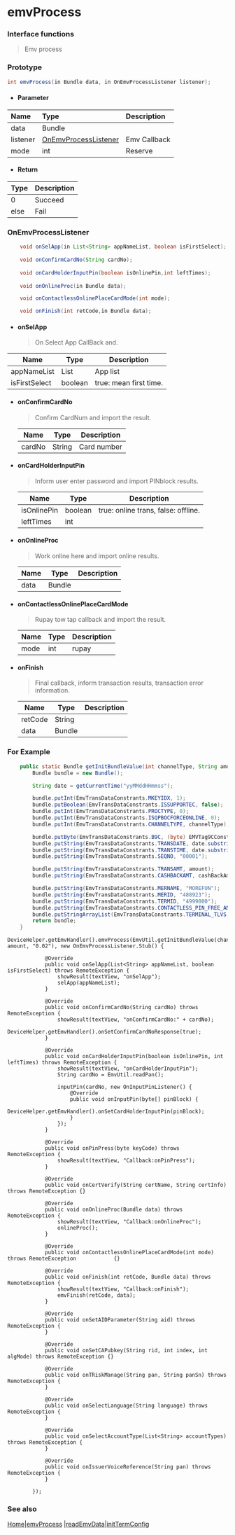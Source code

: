 
# emvProcess

### Interface functions
> Emv process

### Prototype

```java
int emvProcess(in Bundle data, in OnEmvProcessListener listener);
```

- #### Parameter
| Name     | Type                                          | Description  |
| :------- | :-------------------------------------------- | :----------- |
| data     | Bundle                                        |              |
| listener | [OnEmvProcessListener](#OnEmvProcessListener) | Emv Callback |
| mode     | int                                           | Reserve      |

- #### Return
| Type | Description |
| :--- | :---------- |
| 0    | Succeed     |
| else | Fail        |

### OnEmvProcessListener

```java
	void onSelApp(in List<String> appNameList, boolean isFirstSelect);
	
	void onConfirmCardNo(String cardNo);
	
	void onCardHolderInputPin(boolean isOnlinePin,int leftTimes);
	
	void onOnlineProc(in Bundle data);

    void onContactlessOnlinePlaceCardMode(int mode);

	void onFinish(int retCode,in Bundle data);
```

- #### onSelApp

  > On Select App CallBack and.

| Name          | Type    | Description            |
| ------------- | ------- | ---------------------- |
| appNameList   | List    | App list               |
| isFirstSelect | boolean | true: mean first time. |

- #### onConfirmCardNo

  > Confirm CardNum and import the result.

  | Name   | Type   | Description |
  | ------ | ------ | ----------- |
  | cardNo | String | Card number |

- #### onCardHolderInputPin

  > Inform user  enter password and import PINblock results.
  
  | Name        | Type    | Description                         |
  | ----------- | ------- | ----------------------------------- |
  | isOnlinePin | boolean | true: online trans, false: offline. |
  | leftTimes   | int     |                                     |
  
- #### onOnlineProc

  > Work online here and import online results.

  | Name | Type   | Description |
  | ---- | ------ | ----------- |
  | data | Bundle |             |

- #### onContactlessOnlinePlaceCardMode

  > Rupay tow tap callback and import the result.
  
  | Name | Type | Description |
  | ---- | ---- | ----------- |
  | mode | int  | rupay       |


- #### onFinish

  > Final callback, inform transaction results, transaction error information.
  
  | Name    | Type   | Description |
  | ------- | ------ | ----------- |
  | retCode | String |             |
  | data    | Bundle |             |

### For Example

```java
    public static Bundle getInitBundleValue(int channelType, String amount, String cashBackAmt) {
        Bundle bundle = new Bundle();

        String date = getCurrentTime("yyMMddHHmmss");

        bundle.putInt(EmvTransDataConstrants.MKEYIDX, 1);
        bundle.putBoolean(EmvTransDataConstrants.ISSUPPORTEC, false);
        bundle.putInt(EmvTransDataConstrants.PROCTYPE, 0);
        bundle.putInt(EmvTransDataConstrants.ISQPBOCFORCEONLINE, 0);
        bundle.putInt(EmvTransDataConstrants.CHANNELTYPE, channelType);

        bundle.putByte(EmvTransDataConstrants.B9C, (byte) EMVTag9CConstants.EMV_TRANS_SALE);
        bundle.putString(EmvTransDataConstrants.TRANSDATE, date.substring(0, 6));
        bundle.putString(EmvTransDataConstrants.TRANSTIME, date.substring(6, 12));
        bundle.putString(EmvTransDataConstrants.SEQNO, "00001");

        bundle.putString(EmvTransDataConstrants.TRANSAMT, amount);
        bundle.putString(EmvTransDataConstrants.CASHBACKAMT, cashBackAmt);

        bundle.putString(EmvTransDataConstrants.MERNAME, "MOREFUN");
        bundle.putString(EmvTransDataConstrants.MERID, "488923");
        bundle.putString(EmvTransDataConstrants.TERMID, "4999000");
        bundle.putString(EmvTransDataConstrants.CONTACTLESS_PIN_FREE_AMT, "200000");
        bundle.putStringArrayList(EmvTransDataConstrants.TERMINAL_TLVS, createArrayList("DF81180170", "DF81190118"));
        return bundle;
    }
```

```
DeviceHelper.getEmvHandler().emvProcess(EmvUtil.getInitBundleValue(channel, amount, "0.02"), new OnEmvProcessListener.Stub() {

            @Override
            public void onSelApp(List<String> appNameList, boolean isFirstSelect) throws RemoteException {
                showResult(textView, "onSelApp");
                selApp(appNameList);
            }

            @Override
            public void onConfirmCardNo(String cardNo) throws RemoteException {
                showResult(textView, "onConfirmCardNo:" + cardNo);
                DeviceHelper.getEmvHandler().onSetConfirmCardNoResponse(true);
            }

            @Override
            public void onCardHolderInputPin(boolean isOnlinePin, int leftTimes) throws RemoteException {
                showResult(textView, "onCardHolderInputPin");
                String cardNo = EmvUtil.readPan();

                inputPin(cardNo, new OnInputPinListener() {
                    @Override
                    public void onInputPin(byte[] pinBlock) {
						DeviceHelper.getEmvHandler().onSetCardHolderInputPin(pinBlock);
                    }
                });
            }

            @Override
            public void onPinPress(byte keyCode) throws RemoteException {
                showResult(textView, "Callback:onPinPress");
            }

            @Override
            public void onCertVerify(String certName, String certInfo) throws RemoteException {}

            @Override
            public void onOnlineProc(Bundle data) throws RemoteException {
                showResult(textView, "Callback:onOnlineProc");
                onlineProc();
            }

            @Override
            public void onContactlessOnlinePlaceCardMode(int mode) throws RemoteException 			 {}

            @Override
            public void onFinish(int retCode, Bundle data) throws RemoteException {
                showResult(textView, "Callback:onFinish");
                emvFinish(retCode, data);
            }

            @Override
            public void onSetAIDParameter(String aid) throws RemoteException {
            }

            @Override
            public void onSetCAPubkey(String rid, int index, int algMode) throws RemoteException {}

            @Override
            public void onTRiskManage(String pan, String panSn) throws RemoteException {
            }

            @Override
            public void onSelectLanguage(String language) throws RemoteException {
            }

            @Override
            public void onSelectAccountType(List<String> accountTypes) throws RemoteException {
            }

            @Override
            public void onIssuerVoiceReference(String pan) throws RemoteException {
            }

        });
```




### See also

[Home](../README.md)|[emvProcess](emvProcess.md) |[readEmvData](readEmvData.md)|[initTermConfig](initTermConfig.md)

